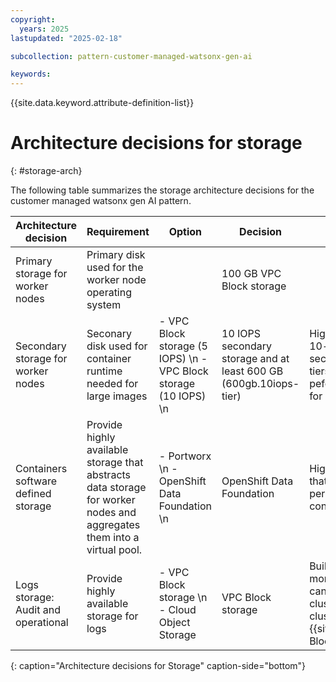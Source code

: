```yaml
---
copyright:
  years: 2025
lastupdated: "2025-02-18"

subcollection: pattern-customer-managed-watsonx-gen-ai

keywords:
---
```

{{site.data.keyword.attribute-definition-list}}

# Architecture decisions for storage
{: #storage-arch}

The following table summarizes the storage architecture decisions for the customer managed watsonx gen AI pattern.

| Architecture decision | Requirement |  Option | Decision | Rationale |
| -------------- | -------------- | -------------- | -------------- | -------------- |
| Primary storage for worker nodes | Primary disk used for the worker node operating system  | | 100 GB VPC Block storage | |     
| Secondary storage for worker nodes | Seconary disk used for container runtime needed for large images | - VPC Block storage (5 IOPS) \n - VPC Block storage (10 IOPS) \n | 10 IOPS secondary storage and at least 600 GB (600gb.10iops-tier) | Highly recommended to use the 10-iops tiers or higher for secondary storage since lower tiers can lead to degraded peformance for pulling images or for pods writing to the storage. |
| Containers software defined storage | Provide highly available storage that abstracts data storage for worker nodes and aggregates them into a virtual pool. | - Portworx \n - OpenShift Data Foundation \n  | OpenShift Data Foundation | Highly available storage solution that you can use to manage persistent storage for your containerized apps. |
| Logs storage: Audit and operational  | Provide highly available storage for logs  | - VPC Block storage  \n - Cloud Object Storage  | VPC Block storage  | Built-in Red Hat OpenShift monitoring tools are used to and can be installed by using the cluster logging operator. The cluster logging instance needs an {{site.data.keyword.Bluemix_notm}} Block Storage class. |
{: caption="Architecture decisions for Storage" caption-side="bottom"}
